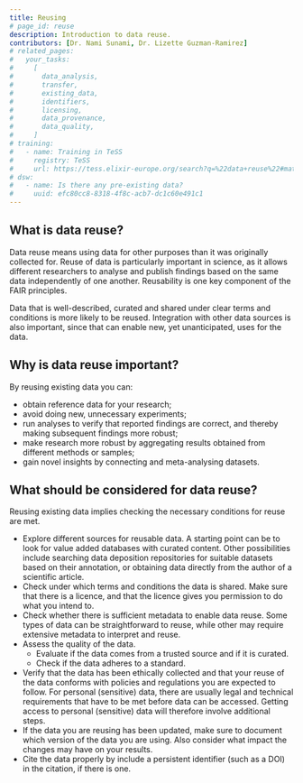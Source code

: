 ```yaml
---
title: Reusing
# page_id: reuse
description: Introduction to data reuse.
contributors: [Dr. Nami Sunami, Dr. Lizette Guzman-Ramirez]
# related_pages:
#   your_tasks:
#     [
#       data_analysis,
#       transfer,
#       existing_data,
#       identifiers,
#       licensing,
#       data_provenance,
#       data_quality,
#     ]
# training:
#   - name: Training in TeSS
#     registry: TeSS
#     url: https://tess.elixir-europe.org/search?q=%22data+reuse%22#materials
# dsw:
#   - name: Is there any pre-existing data?
#     uuid: efc80cc8-8318-4f8c-acb7-dc1c60e491c1
---
```


## What is data reuse?

Data reuse means using data for other purposes than it was originally collected for. Reuse of data is particularly important in science, as it allows different researchers to analyse and publish findings based on the same data independently of one another. Reusability is one key component of the FAIR principles.

Data that is well-described, curated and shared under clear terms and conditions is more likely to be reused. Integration with other data sources is also important, since that can enable new, yet unanticipated, uses for the data.

## Why is data reuse important?

By reusing existing data you can:

- obtain reference data for your research;
- avoid doing new, unnecessary experiments;
- run analyses to verify that reported findings are correct, and thereby making subsequent findings more robust;
- make research more robust by aggregating results obtained from different methods or samples;
- gain novel insights by connecting and meta-analysing datasets.

## What should be considered for data reuse?

Reusing existing data implies checking the necessary conditions for reuse are met.

- Explore different sources for reusable data. A starting point can be to look for value added databases with curated content. Other possibilities include searching data deposition repositories for suitable datasets based on their annotation, or obtaining data directly from the author of a scientific article.
- Check under which terms and conditions the data is shared. Make sure that there is a licence, and that the licence gives you permission to do what you intend to.
- Check whether there is sufficient metadata to enable data reuse. Some types of data can be straightforward to reuse, while other may require extensive metadata to interpret and reuse.
- Assess the quality of the data.
  - Evaluate if the data comes from a trusted source and if it is curated.
  - Check if the data adheres to a standard.
- Verify that the data has been ethically collected and that your reuse of the data conforms with policies and regulations you are expected to follow. For personal (sensitive) data, there are usually legal and technical requirements that have to be met before data can be accessed. Getting access to personal (sensitive) data will therefore involve additional steps.
- If the data you are reusing has been updated, make sure to document which version of the data you are using. Also consider what impact the changes may have on your results.
- Cite the data properly by include a persistent identifier (such as a DOI) in the citation, if there is one.
